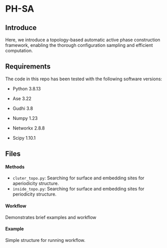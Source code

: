 # PH-SA
## Introduce

Here, we introduce a topology-based automatic active phase construction framework, enabling the thorough configuration sampling and efficient computation.



## Requirements

The code in this repo has been tested with the following software versions:

- Python 3.8.13

- Ase 3.22

- Gudhi 3.8

- Numpy 1.23

- Networkx 2.8.8

- Scipy 1.10.1 

    

## Files

#### Methods

- `cluter_topo.py`:  Searching for surface and embedding sites for aperiodicity structure.
- `inside_topo.py`: Searching for surface and embedding sites for periodicity structure.

#### Workflow

Demonstrates brief examples and workflow

#### Example

Simple structure for running workflow.





